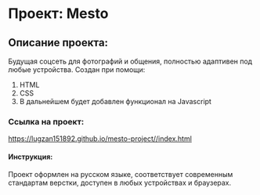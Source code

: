 # Проект: Mesto

## Описание проекта:

Будущая соцсеть для фотографий и общения, полностью адаптивен под любые устройства.
Создан при помощи:
1. HTML
2. CSS
3. В дальнейшем будет добавлен функционал на Javascript

### Ссылка на проект:
https://lugzan151892.github.io/mesto-project//index.html

#### Инструкция:

Проект оформлен на русском языке, соответствует современным стандартам верстки, доступен в любых устройствах и браузерах.

